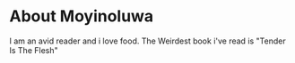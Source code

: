 # About Moyinoluwa
I am an avid reader and i love food.
The Weirdest book i've read is "Tender Is The Flesh"
